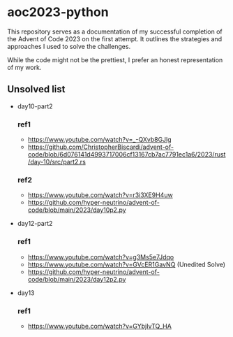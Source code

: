 # aoc2023-python
This repository serves as a documentation of my successful completion of the Advent of Code 2023 on the first attempt. It outlines the strategies and approaches I used to solve the challenges.

While the code might not be the prettiest, I prefer an honest representation of my work.

## Unsolved list
* day10-part2
  ### ref1
  * https://www.youtube.com/watch?v=_-QXvb8GJlg
  * https://github.com/ChristopherBiscardi/advent-of-code/blob/6d076141d4993717006cf13167cb7ac7791ec1a6/2023/rust/day-10/src/part2.rs

  ### ref2
  * https://www.youtube.com/watch?v=r3i3XE9H4uw
  * https://github.com/hyper-neutrino/advent-of-code/blob/main/2023/day10p2.py

* day12-part2
  ### ref1
  * https://www.youtube.com/watch?v=g3Ms5e7Jdqo
  * https://www.youtube.com/watch?v=GVcER1GavNQ (Unedited Solve)
  * https://github.com/hyper-neutrino/advent-of-code/blob/main/2023/day12p2.py

* day13
  ### ref1
  * https://www.youtube.com/watch?v=GYbjIvTQ_HA

